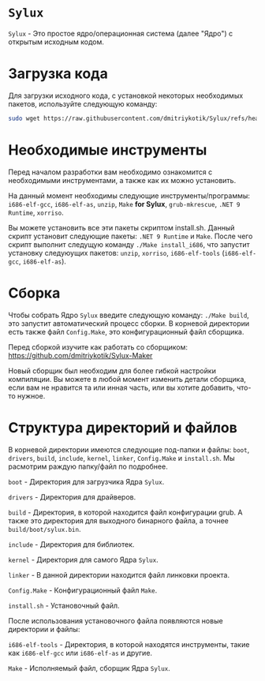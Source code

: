 # `Sylux`
`Sylux` - Это простое ядро/операционная система (далее "Ядро") с открытым исходным кодом.

# Загрузка кода
Для загрузки исходного кода, с установкой некоторых необходимых пакетов, используйте следующую команду:
```bash
sudo wget https://raw.githubusercontent.com/dmitriykotik/Sylux/refs/heads/main/install.sh && sudo bash install.sh
```

# Необходимые инструменты
Перед началом разработки вам необходимо ознакомится с необходимыми инструментами, а также как их можно установить.

На данный момент необходимы следующие инструменты/программы: `i686-elf-gcc`, `i686-elf-as`, `unzip`, `Make` **for Sylux**, `grub-mkrescue`, `.NET 9 Runtime`, `xorriso`.

Вы можете установить все эти пакеты скриптом install.sh. Данный скрипт установит следующие пакеты: `.NET 9 Runtime` и `Make`. После чего скрипт выполнит следущую команду `./Make install_i686`, что запустит установку следуюущих пакетов: `unzip`, `xorriso`, `i686-elf-tools` (`i686-elf-gcc`, `i686-elf-as`).

# Сборка
Чтобы собрать Ядро `Sylux` введите следующую команду: `./Make build`, это запустит автоматический процесс сборки. В корневой директории есть также файл `Config.Make`, это конфигурационный файл сборщика.

Перед сборкой изучите как работать со сборщиком: https://github.com/dmitriykotik/Sylux-Maker

Новый сборщик был необходим для более гибкой настройки компиляции. Вы можете в любой момент изменить детали сборщика, если вам не нравится та или инная часть, или вы хотите добавить, что-то нужное.

# Структура директорий и файлов
В корневой директории имеются следующие под-папки и файлы: `boot`, `drivers`, `build`, `include`, `kernel`, `linker`, `Config.Make` и `install.sh`. Мы расмотрим раждую папку/файл по подробнее.

`boot` - Директория для загрузчика Ядра `Sylux`.

`drivers` - Директория для драйверов.

`build` - Директория, в которой находится файл конфигурации grub. А также это директория для выходного бинарного файла, а точнее `build/boot/sylux.bin`.

`include` - Директория для библиотек.

`kernel` - Директория для самого Ядра `Sylux`.

`linker` - В данной директории находится файл линковки проекта.

`Config.Make` - Конфигурационный файл `Make`.

`install.sh` - Установочный файл.

После использования установочного файла появляются новые директории и файлы:

`i686-elf-tools` - Директория, в которой находятся инструменты, такие как `i686-elf-gcc` или `i686-elf-as` и другие.

`Make` - Исполняемый файл, сборщик Ядра `Sylux`.
